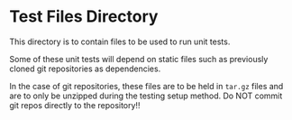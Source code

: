 # Test Files Directory

This directory is to contain files to be used to run unit tests.

Some of these unit tests will depend on static files such as previously cloned git 
repositories as dependencies. 

In the case of git repositories, these files are to be held in `tar.gz` files and are
 to only be unzipped during the testing setup method. Do NOT commit git repos directly
to the repository!!
